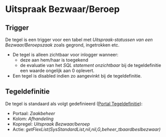 # Uitspraak Bezwaar/Beroep

## Trigger

De tegel is een trigger voor een tabel met *Uitspraak-statussen van een Bezwaar/Beroepszaak* zoals gegrond, ingetrokken etc.

- De tegel is alleen zichtbaar voor inlogger wanneer:
  - deze aan hem/haar is toegekend
  - de evaluatie van het *SQL statement onzichtbaar* bij de tegeldefinitie een waarde ongelijk aan 0 oplevert.
- Een tegel is disabled indien zo aangevinkt bij de tegeldefinitie.

## Tegeldefinitie

De tegel is standaard als volgt gedefinieerd ([Portal Tegeldefinitie](../../../../instellen_inrichten/portaldefinitie/portal_tegel.md)):

- Portaal: *Zaakbeheer*
- Kolom: *Afhandeling*
- Kopregel: *Uitspraak Bezwaar/beroep*
- Actie: *getFlexList(SysStandardList,nil,nil,G,beheer_tbaardbeslbezwaar)*
